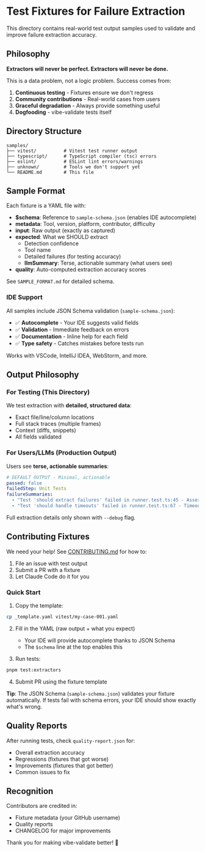 # Test Fixtures for Failure Extraction

This directory contains real-world test output samples used to validate and improve failure extraction accuracy.

## Philosophy

**Extractors will never be perfect. Extractors will never be done.**

This is a data problem, not a logic problem. Success comes from:
1. **Continuous testing** - Fixtures ensure we don't regress
2. **Community contributions** - Real-world cases from users
3. **Graceful degradation** - Always provide something useful
4. **Dogfooding** - vibe-validate tests itself

## Directory Structure

```
samples/
├── vitest/          # Vitest test runner output
├── typescript/      # TypeScript compiler (tsc) errors
├── eslint/          # ESLint lint errors/warnings
├── unknown/         # Tools we don't support yet
└── README.md        # This file
```

## Sample Format

Each fixture is a YAML file with:
- **$schema**: Reference to `sample-schema.json` (enables IDE autocomplete)
- **metadata**: Tool, version, platform, contributor, difficulty
- **input**: Raw output (exactly as captured)
- **expected**: What we SHOULD extract
  - Detection confidence
  - Tool name
  - Detailed failures (for testing accuracy)
  - **llmSummary**: Terse, actionable summary (what users see)
- **quality**: Auto-computed extraction accuracy scores

See `SAMPLE_FORMAT.md` for detailed schema.

### IDE Support

All samples include JSON Schema validation (`sample-schema.json`):
- ✅ **Autocomplete** - Your IDE suggests valid fields
- ✅ **Validation** - Immediate feedback on errors
- ✅ **Documentation** - Inline help for each field
- ✅ **Type safety** - Catches mistakes before tests run

Works with VSCode, IntelliJ IDEA, WebStorm, and more.

## Output Philosophy

### For Testing (This Directory)
We test extraction with **detailed, structured data**:
- Exact file/line/column locations
- Full stack traces (multiple frames)
- Context (diffs, snippets)
- All fields validated

### For Users/LLMs (Production Output)
Users see **terse, actionable summaries**:
```yaml
# DEFAULT OUTPUT - Minimal, actionable
passed: false
failedStep: Unit Tests
failureSummaries:
  - "Test 'should extract failures' failed in runner.test.ts:45 - AssertionError: expected 2 to equal 3"
  - "Test 'should handle timeouts' failed in runner.test.ts:67 - Timeout of 5000ms exceeded"
```

Full extraction details only shown with `--debug` flag.

## Contributing Fixtures

We need your help! See [CONTRIBUTING.md](../../../CONTRIBUTING.md) for how to:
1. File an issue with test output
2. Submit a PR with a fixture
3. Let Claude Code do it for you

### Quick Start

1. Copy the template:
```bash
cp _template.yaml vitest/my-case-001.yaml
```

2. Fill in the YAML (raw output + what you expect)
   - Your IDE will provide autocomplete thanks to JSON Schema
   - The `$schema` line at the top enables this

3. Run tests:
```bash
pnpm test:extractors
```

4. Submit PR using the fixture template

**Tip**: The JSON Schema (`sample-schema.json`) validates your fixture automatically. If tests fail with schema errors, your IDE should show exactly what's wrong.

## Quality Reports

After running tests, check `quality-report.json` for:
- Overall extraction accuracy
- Regressions (fixtures that got worse)
- Improvements (fixtures that got better)
- Common issues to fix

## Recognition

Contributors are credited in:
- Fixture metadata (your GitHub username)
- Quality reports
- CHANGELOG for major improvements

Thank you for making vibe-validate better! 🙏
